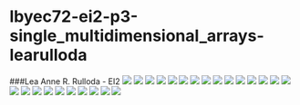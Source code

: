 # lbyec72-ei2-p3-single_multidimensional_arrays-learulloda
###Lea Anne R. Rulloda - EI2
![](1.PNG)
![](3.PNG)
![](4.PNG)
![](5.PNG)
![](6.PNG)
![](7.PNG)
![](8.PNG)
![](9.PNG)
![](10.PNG)
![](11.PNG)
![](12.PNG)
![](13.PNG)
![](14.PNG)
![](15.PNG)
![](16.PNG)
![](17.PNG)
![](18.PNG)
![](19.PNG)
![](20.PNG)
![](21.PNG)
![](22.PNG)
![](23.PNG)
![](24.PNG)
![](25.PNG)
![](26.PNG)
